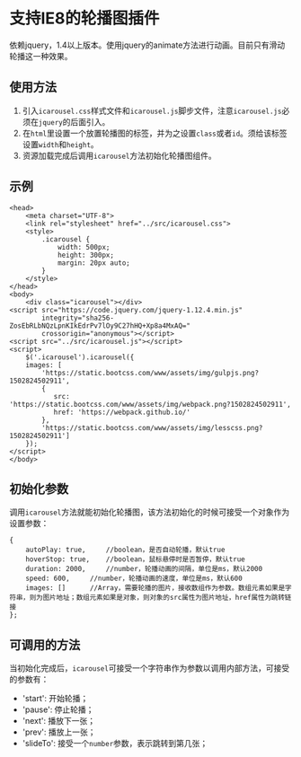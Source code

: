 # 支持IE8的轮播图插件

依赖jquery，1.4以上版本。使用jquery的animate方法进行动画。目前只有滑动轮播这一种效果。

## 使用方法

1. 引入`icarousel.css`样式文件和`icarousel.js`脚步文件，注意`icarousel.js`必须在`jquery`的后面引入。
2. 在`html`里设置一个放置轮播图的标签，并为之设置`class`或者`id`。须给该标签设置`width`和`height`。
3. 资源加载完成后调用`icarousel`方法初始化轮播图组件。

## 示例

```
<head>
    <meta charset="UTF-8">
    <link rel="stylesheet" href="../src/icarousel.css">
    <style>
        .icarousel {
            width: 500px;
            height: 300px;
            margin: 20px auto;
        }
    </style>
</head>
<body>
    <div class="icarousel"></div>
<script src="https://code.jquery.com/jquery-1.12.4.min.js"
        integrity="sha256-ZosEbRLbNQzLpnKIkEdrPv7lOy9C27hHQ+Xp8a4MxAQ="
        crossorigin="anonymous"></script>
<script src="../src/icarousel.js"></script>
<script>
    $('.icarousel').icarousel({
    images: [
        'https://static.bootcss.com/www/assets/img/gulpjs.png?1502824502911',
        {
           src: 'https://static.bootcss.com/www/assets/img/webpack.png?1502824502911',
           href: 'https://webpack.github.io/'
        },
        'https://static.bootcss.com/www/assets/img/lesscss.png?1502824502911']
    });
</script>
</body>
```

## 初始化参数

调用`icarousel`方法就能初始化轮播图，该方法初始化的时候可接受一个对象作为设置参数：
```
{
    autoPlay: true,     //boolean，是否自动轮播，默认true
    hoverStop: true,    //boolean，鼠标悬停时是否暂停，默认true
    duration: 2000,     //number，轮播动画的间隔，单位是ms，默认2000
    speed: 600,     //number，轮播动画的速度，单位是ms，默认600
    images: []      //Array，需要轮播的图片，接收数组作为参数。数组元素如果是字符串，则为图片地址；数组元素如果是对象，则对象的src属性为图片地址，href属性为跳转链接
};
```

## 可调用的方法

当初始化完成后，`icarousel`可接受一个字符串作为参数以调用内部方法，可接受的参数有：
* 'start': 开始轮播；
* 'pause': 停止轮播；
* 'next': 播放下一张；
* 'prev': 播放上一张；
* 'slideTo': 接受一个`number`参数，表示跳转到第几张；